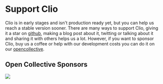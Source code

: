 # Support Clio

Clio is in early stages and isn't production ready yet, but you can help us reach a stable version sooner. There are many ways to support Clio, giving it a star on [github](https://github.com/clio-lang/clio), making a blog post about it, twitting or talking about it and sharing it with others helps us a lot. However, if you want to sponsor Clio, buy us a coffee or help with our development costs you can do it on our [opencollective](https://opencollective.com/clio).

## Open Collective Sponsors

![](https://opencollective.com/clio/backers.svg?width=890)



